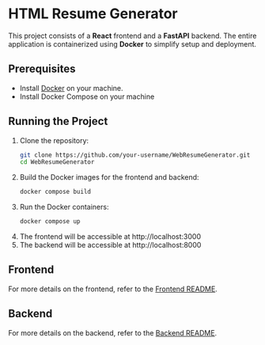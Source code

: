 # HTML Resume Generator

This project consists of a **React** frontend and a **FastAPI** backend. The entire application is containerized using **Docker** to simplify setup and deployment.

## Prerequisites

- Install [Docker](https://docs.docker.com/get-docker/) on your machine.
- Install Docker Compose on your machine

## Running the Project

1. Clone the repository:
   ```bash
   git clone https://github.com/your-username/WebResumeGenerator.git
   cd WebResumeGenerator
   ```
2. Build the Docker images for the frontend and backend:
    ```bash
    docker compose build
    ```
3. Run the Docker containers:
    ```bash
    docker compose up
    ```
4. The frontend will be accessible at http://localhost:3000
5. The backend will be accessible at http://localhost:8000

## Frontend
For more details on the frontend, refer to the [Frontend README]().

## Backend
For more details on the backend, refer to the [Backend README]().
